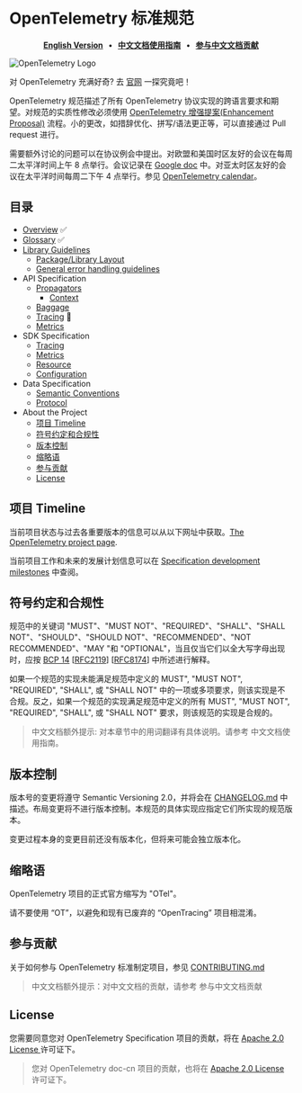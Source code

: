 # OpenTelemetry 标准规范

<p align="center">
  <strong>
    <a href="https://github.com/open-telemetry/opentelemetry-specification">English Version<a/>
    &nbsp;&nbsp;&bull;&nbsp;&nbsp;
    <a href="https://github.com/open-telemetry/docs-cn">中文文档使用指南<a/>
    &nbsp;&nbsp;&bull;&nbsp;&nbsp;
    <a href="https://github.com/open-telemetry/docs-cn/blob/main/community/Readme.md">参与中文文档贡献<a/>
  </strong>
</p>

![OpenTelemetry Logo](https://opentelemetry.io/img/logos/opentelemetry-horizontal-color.png)


对 OpenTelemetry 充满好奇? 去 [官网](https://opentelemetry.io) 一探究竟吧！

OpenTelemetry 规范描述了所有 OpenTelemetry 协议实现的跨语言要求和期望。对规范的实质性修改必须使用 [OpenTelemetry 增强提案(Enhancement Proposal)](https://github.com/open-telemetry/oteps) 流程。小的更改，如措辞优化、拼写/语法更正等，可以直接通过 Pull request 进行。

需要额外讨论的问题可以在协议例会中提出。对欧盟和美国时区友好的会议在每周二太平洋时间上午 8 点举行。会议记录在 [Google doc](https://docs.google.com/document/d/1-bCYkN-DWJq4jw1ybaDZYYmx-WAe6HnwfWbkm8d57v8/edit?usp=sharing) 中。对亚太时区友好的会议在太平洋时间每周二下午 4 点举行。参见 [OpenTelemetry calendar](https://github.com/open-telemetry/community#calendar)。

## 目录

- [Overview](overview.md)  ✅
- [Glossary](glossary.md)  ✅
- [Library Guidelines](library-guidelines.md)
  - [Package/Library Layout](library-layout.md)
  - [General error handling guidelines](error-handling.md)
- API Specification
  - [Propagators](context/api-propagators.md)
    - [Context](context/context.md)
  - [Baggage](baggage/api.md)
  - [Tracing](trace/api.md)  🚧
  - [Metrics](metrics/api.md)
- SDK Specification
  - [Tracing](trace/sdk.md)
  - [Metrics](metrics/sdk.md)
  - [Resource](resource/sdk.md)
  - [Configuration](sdk-configuration.md)
- Data Specification
  - [Semantic Conventions](overview.md#semantic-conventions)
  - [Protocol](protocol/README.md)
- About the Project
  - [项目 Timeline](#项目-Timeline)
  - [符号约定和合规性](#符号约定和合规性)
  - [版本控制](#版本控制)
  - [缩略语](#缩略语)
  - [参与贡献](#参与贡献)
  - [License](#license)

## 项目 Timeline

当前项目状态与过去各重要版本的信息可以从以下网址中获取。[The OpenTelemetry project page](https://opentelemetry.io/project-status/).

当前项目工作和未来的发展计划信息可以在 [Specification development milestones](https://github.com/open-telemetry/opentelemetry-specification/milestones) 中查阅。

## 符号约定和合规性

规范中的关键词 "MUST"、"MUST NOT"、"REQUIRED"、"SHALL"、"SHALL NOT"、"SHOULD"、"SHOULD NOT"、"RECOMMENDED"、"NOT RECOMMENDED"、"MAY "和 "OPTIONAL"，当且仅当它们以全大写字母出现时，应按 [BCP 14](https://tools.ietf.org/html/bcp14) [[RFC2119](https://tools.ietf.org/html/rfc2119)] [[RFC8174](https://tools.ietf.org/html/rfc8174)] 中所述进行解释。

如果一个规范的实现未能满足规范中定义的 MUST", "MUST NOT", "REQUIRED", "SHALL", 或 "SHALL NOT" 中的一项或多项要求，则该实现是不合规。反之，如果一个规范的实现满足规范中定义的所有 MUST", "MUST NOT", "REQUIRED", "SHALL", 或 "SHALL NOT" 要求，则该规范的实现是合规的。

> 中文文档额外提示: 对本章节中的用词翻译有具体说明。请参考 中文文档使用指南。

## 版本控制

版本号的变更将遵守 Semantic Versioning 2.0，并将会在 [CHANGELOG.md](CHANGELOG.md) 中描述。布局变更将不进行版本控制。本规范的具体实现应指定它们所实现的规范版本。

变更过程本身的变更目前还没有版本化，但将来可能会独立版本化。

## 缩略语

OpenTelemetry 项目的正式官方缩写为 "OTel"。

请不要使用 “OT”，以避免和现有已废弃的 “OpenTracing” 项目相混淆。

## 参与贡献

关于如何参与 OpenTelemetry 标准制定项目，参见 [CONTRIBUTING.md](CONTRIBUTING.md)

> 中文文档额外提示：对中文文档的贡献，请参考 参与中文文档贡献

## License

您需要同意您对 OpenTelemetry Specification 项目的贡献，将在 [Apache 2.0 License ](https://github.com/open-telemetry/specification/blob/master/LICENSE)许可证下。

> 您对 OpenTelemetry doc-cn 项目的贡献，也将在  [Apache 2.0 License ](https://github.com/open-telemetry/specification/blob/master/LICENSE)许可证下。

